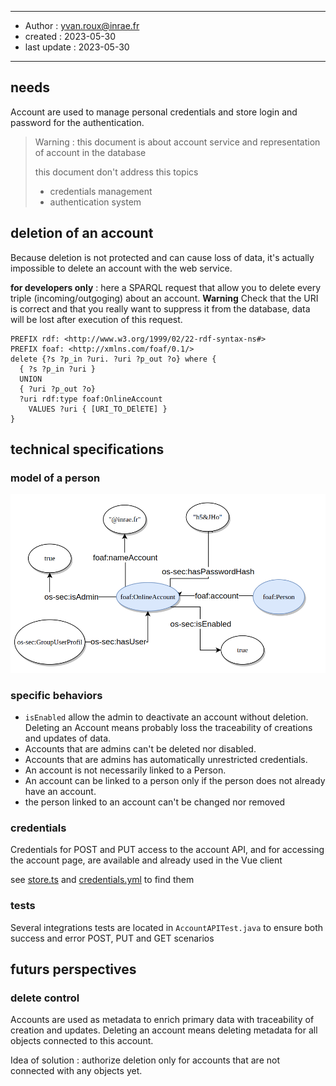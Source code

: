 ******
* Author : yvan.roux@inrae.fr
* created : 2023-05-30
* last update : 2023-05-30
******

## needs

Account are used to manage personal credentials and store login and password for the authentication.

> Warning : this document is about account service and representation of account in the database
> 
> this document don't address this topics
> - credentials management
> - authentication system

## deletion of an account
Because deletion is not protected and can cause loss of data, it's actually impossible to delete an account with the web service.

**for developers only** : here a SPARQL request that allow you to delete every triple (incoming/outgoging) about an account.
**Warning** Check that the URI is correct and that you really want to suppress it from the database, data will be lost after execution of this request.
```
PREFIX rdf: <http://www.w3.org/1999/02/22-rdf-syntax-ns#>
PREFIX foaf: <http://xmlns.com/foaf/0.1/>
delete {?s ?p_in ?uri. ?uri ?p_out ?o} where {
  { ?s ?p_in ?uri }
  UNION
  { ?uri ?p_out ?o}
  ?uri rdf:type foaf:OnlineAccount
    VALUES ?uri { [URI_TO_DElETE] }
}
```

## technical specifications

### model of a person
![data model of an account](img/account_data_model.png)

### specific behaviors
- `isEnabled` allow the admin to deactivate an account without deletion. Deleting an Account means probably loss the traceability of creations and updates of data.
- Accounts that are admins can't be deleted nor disabled.
- Accounts that are admins has automatically unrestricted credentials.
- An account is not necessarily linked to a Person.
- An account can be linked to a person only if the person does not already have an account.
- the person linked to an account can't be changed nor removed

### credentials

Credentials for POST and PUT access to the account API, and for accessing the account page, are available and already used in the Vue client

see [store.ts](../../../../../opensilex-front/front/src/models/Store.ts) and [credentials.yml](../../../../../opensilex-security/src/main/resources/credentials/credentials.yml) to find them

### tests
Several integrations tests are located in `AccountAPITest.java` to ensure both success and error POST, PUT and GET scenarios


## futurs perspectives

### delete control
Accounts are used as metadata to enrich primary data with traceability of creation and updates.
Deleting an account means deleting metadata for all objects connected to this account.

Idea of solution : authorize deletion only for accounts that are not connected with any objects yet.